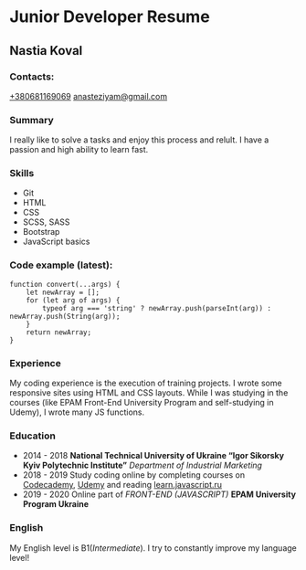 # Junior Developer Resume

## Nastia Koval

### Contacts:
[+380681169069](tel:+380681169069)
[anasteziyam@gmail.com](anasteziyam@gmail.com)

### Summary
I really like to solve a tasks and enjoy this process and relult. I have a passion and high ability to learn fast.

### Skills
* Git
* HTML
* CSS
* SCSS, SASS
* Bootstrap
* JavaScript basics

### Code example (latest):
    function convert(...args) {
        let newArray = [];
        for (let arg of args) {
            typeof arg === 'string' ? newArray.push(parseInt(arg)) : newArray.push(String(arg));
        }
        return newArray;
    }

### Experience
My coding experience is the execution of training projects. I wrote some responsive sites using HTML and CSS layouts. While I was studying in the courses (like EPAM Front-End University Program and self-studying in Udemy), I wrote many JS functions.

### Education
* 2014 - 2018 **National Technical University of Ukraine “Igor Sikorsky Kyiv Polytechnic Institute”** *Department of Industrial Marketing*
* 2018 - 2019 Study coding online by completing courses on [Codecademy](https://www.codecademy.com/profiles/NastiaKoval), [Udemy](https://www.udemy.com/share/101NNnBEsSdV5UQnw=/) and reading [learn.javascript.ru](https://learn.javascript.ru/)
* 2019 - 2020 Online part of *FRONT-END (JAVASCRIPT)* **EPAM University Program Ukraine**

### English
My English level is B1(*Intermediate*). I try to constantly improve my language level!
